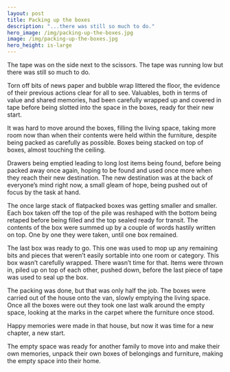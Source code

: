 ```yaml
---
layout: post
title: Packing up the boxes
description: "...there was still so much to do."
hero_image: /img/packing-up-the-boxes.jpg
image: /img/packing-up-the-boxes.jpg
hero_height: is-large
---
```


The tape was on the side next to the scissors. The tape was running low but there was still so much to do. 

Torn off bits of news paper and bubble wrap littered the floor, the evidence of their previous actions clear for all to see. Valuables, both in terms of value and shared memories, had been carefully wrapped up and covered in tape before being slotted into the space in the boxes, ready for their new start. 

It was hard to move around the boxes, filling the living space, taking more room now than when their contents were held within the furniture, despite being packed as carefully as possible. Boxes being stacked on top of boxes, almost touching the ceiling.

Drawers being emptied leading to long lost items being found, before being packed away once again, hoping to be found and used once more when they reach their new destination. The new destination was at the back of everyone’s mind right now, a small gleam of hope, being pushed out of focus by the task at hand. 

The once large stack of flatpacked boxes was getting smaller and smaller. Each box taken off the top of the pile was reshaped with the bottom being retaped before being filled and the top sealed ready for transit. The contents of the box were summed up by a couple of words hastily written on top. One by one they were taken, until one box remained.

The last box was ready to go. This one was used to mop up any remaining bits and pieces that weren’t easily sortable into one room or category. This box wasn’t carefully wrapped. There wasn’t time for that. Items were thrown in, piled up on top of each other, pushed down, before the last piece of tape was used to seal up the box. 

The packing was done, but that was only half the job. The boxes were carried out of the house onto the van, slowly emptying the living space. Once all the boxes were out they took one last walk around the empty space, looking at the marks in the carpet where the furniture once stood. 

Happy memories were made in that house, but now it was time for a new chapter, a new start. 

The empty space was ready for another family to move into and make their own memories, unpack their own boxes of belongings and furniture, making the empty space into their home. 
